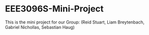 # EEE3096S-Mini-Project
This is the mini project for our Group: 
(Reid Stuart,
Liam Breytenbach,
Gabriel Nichollas,
Sebastian Haug)

